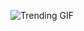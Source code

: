
<!-- GIF_SECTION -->
![Trending GIF](https://media1.giphy.com/media/v1.Y2lkPThiYjIxNzcycDVmOWw0dTZudnptYTVqcXVzNXEyZWhzY2xmZ2x1cDR3dGMzZmZ3OSZlcD12MV9naWZzX3NlYXJjaCZjdD1n/hXddB04gkpgBoxApfh/giphy.gif)
<!-- END_GIF_SECTION -->
